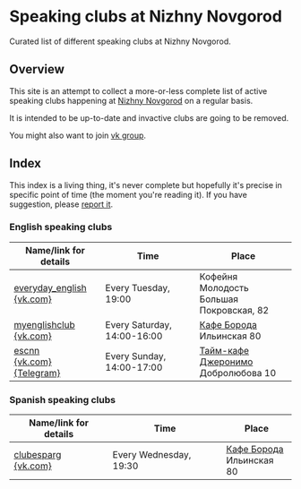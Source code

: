 # Speaking clubs at Nizhny Novgorod 

Curated list of different speaking clubs at Nizhny Novgorod.

## Overview

This site is an attempt to collect a more-or-less complete list of active
speaking clubs happening at [Nizhny Novgorod](https://en.wikipedia.org/wiki/Nizhny_Novgorod) on a regular basis.

It is intended to be up-to-date and invactive clubs are going to be removed.

You might also want to join [vk group](https://vk.com/speaking_clubs_nizhny).

## Index

This index is a living thing, it's never complete but hopefully it's
precise in specific point of time (the moment you're reading it).
If you have suggestion, please [report it](https://github.com/speaking-clubs-nizhny/speaking-clubs-nizhny.github.io/issues/new).

### English speaking clubs

| Name/link for details | Time | Place |
|-----------------------|------|-------|
| [everyday_english](/english/everyday_english/)<br>[{vk.com}](https://vk.com/public167092329) | Every Tuesday, 19:00 | Кофейня Молодость<br>Большая Покровская, 82 |
| [myenglishclub](/english/myenglishclub/)<br>[{vk.com}](https://vk.com/myenglishclub) | Every Saturday, 14:00-16:00 | [Кафе Борода](https://vk.com/borodacafe)<br>Ильинская 80 |
| [escnn](/english/escnn/)<br>[{vk.com}](https://vk.com/escnn) [{Telegram}](https://t.me/escnn) | Every Sunday, 14:00-17:00 | [Тайм-кафе Джеронимо](https://vk.com/geronimonn)<br>Добролюбова 10 |

### Spanish speaking clubs

| Name/link for details | Time | Place |
|-----------------------|------|-------|
| [clubesparg](/spanish/clubesparg/)<br>[{vk.com}](https://vk.com/clubesparg) | Every Wednesday, 19:30 | [Кафе Борода](https://vk.com/borodacafe)<br>Ильинская 80 |